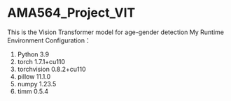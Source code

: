 # AMA564_Project_VIT
This is the Vision Transformer model for age-gender detection
My Runtime Environment Configuration：
1. Python 3.9
2. torch 1.7.1+cu110
3. torchvision 0.8.2+cu110
4. pillow 11.1.0
5. numpy 1.23.5
6. timm 0.5.4
